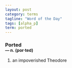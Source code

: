 ```yaml
---
layout: post
category: terms
tagline: "Word of the Day"
tags: [alpha_p]
term: ported
---
```


<h3>Ported<br/> <small>&mdash; n. (por<span>&middot;</span>ted)</small></h3>
<p><ol>
<li>an impoverished Theodore</li>
</ol></p>
